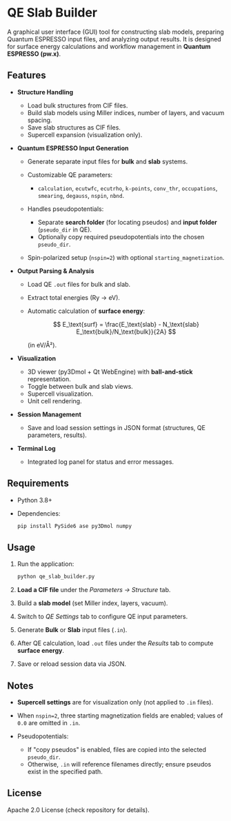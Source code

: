 # QE Slab Builder

A graphical user interface (GUI) tool for constructing slab models, preparing Quantum ESPRESSO input files, and analyzing output results.
It is designed for surface energy calculations and workflow management in **Quantum ESPRESSO (pw\.x)**.

## Features

* **Structure Handling**

  * Load bulk structures from CIF files.
  * Build slab models using Miller indices, number of layers, and vacuum spacing.
  * Save slab structures as CIF files.
  * Supercell expansion (visualization only).

* **Quantum ESPRESSO Input Generation**

  * Generate separate input files for **bulk** and **slab** systems.
  * Customizable QE parameters:

    * `calculation`, `ecutwfc`, `ecutrho`, `k-points`, `conv_thr`, `occupations`, `smearing`, `degauss`, `nspin`, `nbnd`.
  * Handles pseudopotentials:

    * Separate **search folder** (for locating pseudos) and **input folder** (`pseudo_dir` in QE).
    * Optionally copy required pseudopotentials into the chosen `pseudo_dir`.
  * Spin-polarized setup (`nspin=2`) with optional `starting_magnetization`.

* **Output Parsing & Analysis**

  * Load QE `.out` files for bulk and slab.
  * Extract total energies (Ry → eV).
  * Automatic calculation of **surface energy**:

    $$
    E_\text{surf} = \frac{E_\text{slab} - N_\text{slab} E_\text{bulk}/N_\text{bulk}}{2A}
    $$

    (in eV/Å²).

* **Visualization**

  * 3D viewer (py3Dmol + Qt WebEngine) with **ball-and-stick** representation.
  * Toggle between bulk and slab views.
  * Supercell visualization.
  * Unit cell rendering.

* **Session Management**

  * Save and load session settings in JSON format (structures, QE parameters, results).

* **Terminal Log**

  * Integrated log panel for status and error messages.

## Requirements

* Python 3.8+
* Dependencies:

  ```bash
  pip install PySide6 ase py3Dmol numpy
  ```

## Usage

1. Run the application:

   ```bash
   python qe_slab_builder.py
   ```
2. **Load a CIF file** under the *Parameters → Structure* tab.
3. Build a **slab model** (set Miller index, layers, vacuum).
4. Switch to *QE Settings* tab to configure QE input parameters.
5. Generate **Bulk** or **Slab** input files (`.in`).
6. After QE calculation, load `.out` files under the *Results* tab to compute **surface energy**.
7. Save or reload session data via JSON.

## Notes

* **Supercell settings** are for visualization only (not applied to `.in` files).
* When `nspin=2`, three starting magnetization fields are enabled; values of `0.0` are omitted in `.in`.
* Pseudopotentials:

  * If "copy pseudos" is enabled, files are copied into the selected `pseudo_dir`.
  * Otherwise, `.in` will reference filenames directly; ensure pseudos exist in the specified path.

## License

Apache 2.0 License (check repository for details).


